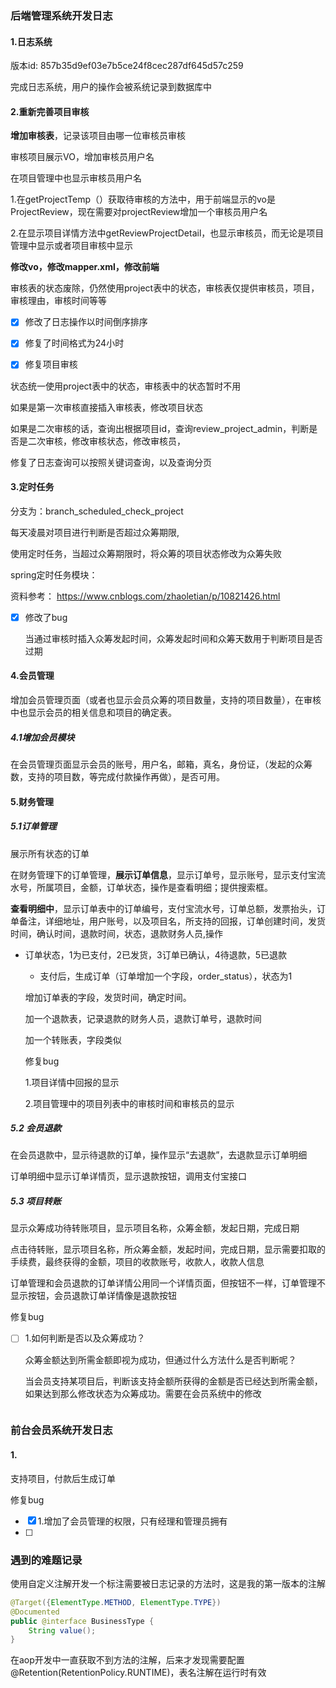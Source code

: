 ### 后端管理系统开发日志

#### 1.日志系统

版本id: 857b35d9ef03e7b5ce24f8cec287df645d57c259

完成日志系统，用户的操作会被系统记录到数据库中

#### 2.重新完善项目审核

**增加审核表**，记录该项目由哪一位审核员审核

审核项目展示VO，增加审核员用户名

在项目管理中也显示审核员用户名

1.在getProjectTemp（）获取待审核的方法中，用于前端显示的vo是ProjectReview，现在需要对projectReview增加一个审核员用户名

2.在显示项目详情方法中getReviewProjectDetail，也显示审核员，而无论是项目管理中显示或者项目审核中显示







**修改vo，修改mapper.xml，修改前端**



审核表的状态废除，仍然使用project表中的状态，审核表仅提供审核员，项目，审核理由，审核时间等等



- [x] 修改了日志操作以时间倒序排序



- [x] 修复了时间格式为24小时



- [x] 修复项目审核

状态统一使用project表中的状态，审核表中的状态暂时不用

如果是第一次审核直接插入审核表，修改项目状态

如果是二次审核的话，查询出根据项目id，查询review_project_admin，判断是否是二次审核，修改审核状态，修改审核员，



修复了日志查询可以按照关键词查询，以及查询分页



#### 3.定时任务

分支为：branch_scheduled_check_project

每天凌晨对项目进行判断是否超过众筹期限,

使用定时任务，当超过众筹期限时，将众筹的项目状态修改为众筹失败

spring定时任务模块：

资料参考： https://www.cnblogs.com/zhaoletian/p/10821426.html





- [x] 修改了bug

  当通过审核时插入众筹发起时间，众筹发起时间和众筹天数用于判断项目是否过期



#### 4.会员管理

增加会员管理页面（或者也显示会员众筹的项目数量，支持的项目数量），在审核中也显示会员的相关信息和项目的确定表。



##### 4.1增加会员模块

在会员管理页面显示会员的账号，用户名，邮箱，真名，身份证，（发起的众筹数，支持的项目数，等完成付款操作再做），是否可用。





#### 5.财务管理

##### 5.1订单管理

展示所有状态的订单

在财务管理下的订单管理，**展示订单信息**，显示订单号，显示账号，显示支付宝流水号，所属项目，金额，订单状态，操作是查看明细；提供搜索框。

**查看明细中**，显示订单表中的订单编号，支付宝流水号，订单总额，发票抬头，订单备注，详细地址，用户账号，以及项目名，所支持的回报，订单创建时间，发货时间，确认时间，退款时间，状态，退款财务人员,操作





- 订单状态，1为已支付，2已发货，3订单已确认，4待退款，5已退款

  - 支付后，生成订单（订单增加一个字段，order_status），状态为1

  增加订单表的字段，发货时间，确定时间。

  加一个退款表，记录退款的财务人员，退款订单号，退款时间

  加一个转账表，字段类似

  
  
  
  
  修复bug
  
  1.项目详情中回报的显示
  
  2.项目管理中的项目列表中的审核时间和审核员的显示
  
  

##### 5.2 会员退款

在会员退款中，显示待退款的订单，操作显示“去退款”，去退款显示订单明细

订单明细中显示订单详情页，显示退款按钮，调用支付宝接口



##### 5.3 项目转账

显示众筹成功待转账项目，显示项目名称，众筹金额，发起日期，完成日期

点击待转账，显示项目名称，所众筹金额，发起时间，完成日期，显示需要扣取的手续费，最终获得的金额，项目的收款账号，收款人，收款人信息





订单管理和会员退款的订单详情公用同一个详情页面，但按钮不一样，订单管理不显示按钮，会员退款订单详情像是退款按钮





修复bug

- [ ] 1.如何判断是否以及众筹成功？

  众筹金额达到所需金额即视为成功，但通过什么方法什么是否判断呢？

  当会员支持某项目后，判断该支持金额所获得的金额是否已经达到所需金额，如果达到那么修改状态为众筹成功。需要在会员系统中的修改

```

```





### 前台会员系统开发日志

#### 1.

支持项目，付款后生成订单







修复bug

- [x] 1.增加了会员管理的权限，只有经理和管理员拥有
- [ ] 





### 遇到的难题记录

使用自定义注解开发一个标注需要被日志记录的方法时，这是我的第一版本的注解

```java
@Target({ElementType.METHOD, ElementType.TYPE})
@Documented
public @interface BusinessType {
    String value();
}

```

在aop开发中一直获取不到方法的注解，后来才发现需要配置@Retention(RetentionPolicy.RUNTIME)，表名注解在运行时有效







